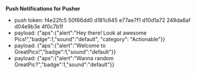 **Push Notifications for Pusher**

* push token: f4e22fc5 50f66dd0 d181c645 e77ae7f1 d10d1a72 249da6af d04e9b3e 4f0c7b1f
* payload: {"aps":{"alert":"Hey there! Look at awesome Pics!","badge":1,"sound":"default", "category": "Actionable"}}
* payload: {"aps":{"alert":"Welcome to GreatPics!","badge":1,"sound":"default"}}
* payload: {"aps":{"alert":"Wanna random GreatPic?","badge":1,"sound":"default"}}
